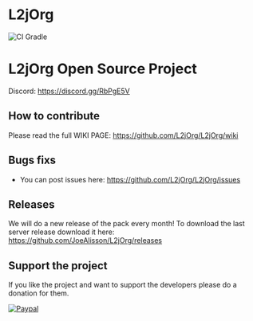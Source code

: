# L2jOrg

![CI Gradle](https://github.com/L2jOrg/L2jOrg/workflows/CI%20Gradle/badge.svg)

# L2jOrg Open Source Project

Discord: https://discord.gg/RbPgE5V

## How to contribute
Please read the full WIKI PAGE: 
https://github.com/L2jOrg/L2jOrg/wiki


## Bugs fixs
* You can post issues here: https://github.com/L2jOrg/L2jOrg/issues

## Releases

We will do a new release of the pack every month! To download the last server release download it here: https://github.com/JoeAlisson/L2jOrg/releases

## Support the project

If you like the project and want to support the developers please do a donation for them.

[![Paypal](https://www.paypalobjects.com/en_US/FR/i/btn/btn_donateCC_LG.gif)](https://www.paypal.com/cgi-bin/webscr?cmd=_s-xclick&hosted_button_id=UZU8XMZXR64RA&source=url)

